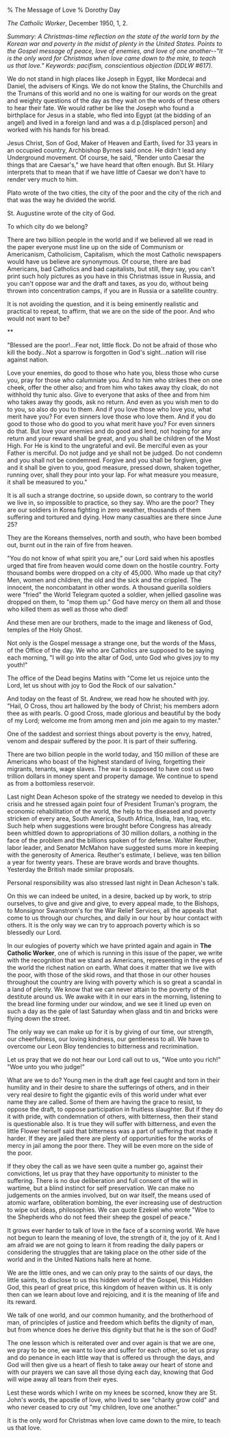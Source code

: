 % The Message of Love
% Dorothy Day

*The Catholic Worker*, December 1950, 1, 2.

*Summary: A Christmas-time reflection on the state of the world torn by
the Korean war and poverty in the midst of plenty in the United States.
Points to the Gospel message of peace, love of enemies, and love of one
another--"It is the only word for Christmas when love came down to the
mire, to teach us that love." Keywords: pacifism, conscientious
objection (DDLW \#617).*

We do not stand in high places like Joseph in Egypt, like Mordecai and
Daniel, the advisers of Kings. We do not know the Stalins, the
Churchills and the Trumans of this world and no one is waiting for our
words on the great and weighty questions of the day as they wait on the
words of these others to hear their fate. We would rather be like the
Joseph who found a birthplace for Jesus in a stable, who fled into Egypt
(at the bidding of an angel) and lived in a foreign land and was a
d.p.[displaced person] and worked with his hands for his bread.

Jesus Christ, Son of God, Maker of Heaven and Earth, lived for 33 years
in an occupied country, Archbishop Byrnes said once. He didn't lead any
Underground movement. Of course, he said, "Render unto Caesar the things
that are Caesar's," we have heard that often enough. But St. Hilary
interprets that to mean that if we have little of Caesar we don't have
to render very much to him.

Plato wrote of the two cities, the city of the poor and the city of the
rich and that was the way he divided the world.

St. Augustine wrote of the city of God.

To which city do we belong?

There are two billion people in the world and if we believed all we read
in the paper everyone must line up on the side of Communism or
Americanism, Catholicism, Capitalism, which the most Catholic newspapers
would have us believe are synonymous. Of course, there are bad
Americans, bad Catholics and bad capitalists, but still, they say, you
can't print such holy pictures as you have in this Christmas issue in
Russia, and you can't oppose war and the draft and taxes, as you do,
without being thrown into concentration camps, if you are in Russia or a
satellite country.

It is not avoiding the question, and it is being eminently realistic and
practical to repeat, to affirm, that we are on the side of the poor. And
who would not want to be?

**

"Blessed are the poor!…Fear not, little flock. Do not be afraid of those
who kill the body…Not a sparrow is forgotten in God's sight…nation will
rise against nation.

Love your enemies, do good to those who hate you, bless those who curse
you, pray for those who calumniate you. And to him who strikes thee on
one cheek, offer the other also; and from him who takes away thy cloak,
do not withhold thy tunic also. Give to everyone that asks of thee and
from him who takes away thy goods, ask no return. And even as you wish
men to do to you, so also do you to them. And if you love those who love
you, what merit have you? For even sinners love those who love them. And
if you do good to those who do good to you what merit have you? For even
sinners do that. But love your enemies and do good and lend, not hoping
for any return and your reward shall be great, and you shall be children
of the Most High. For He is kind to the ungrateful and evil. Be merciful
even as your Father is merciful. Do not judge and ye shall not be
judged. Do not condemn and you shall not be condemned. Forgive and you
shall be forgiven, give and it shall be given to you, good measure,
pressed down, shaken together, running over, shall they pour into your
lap. For what measure you measure, it shall be measured to you."

It is all such a strange doctrine, so upside down, so contrary to the
world we live in, so impossible to practice, so they say. Who are the
poor? They are our soldiers in Korea fighting in zero weather, thousands
of them suffering and tortured and dying. How many casualties are there
since June 25?

They are the Koreans themselves, north and south, who have been bombed
out, burnt out in the rain of fire from heaven.

"You do not know of what spirit you are," our Lord said when his
apostles urged that fire from heaven would come down on the hostile
country. Forty thousand bombs were dropped on a city of 45,000. Who made
up that city? Men, women and children, the old and the sick and the
crippled. The innocent, the noncombatant in other words. A thousand
guerilla soldiers were "fried" the World Telegram quoted a soldier, when
jellied gasoline was dropped on them, to "mop them up." God have mercy
on them all and those who killed them as well as those who died!

And these men are our brothers, made to the image and likeness of God,
temples of the Holy Ghost.

Not only is the Gospel message a strange one, but the words of the Mass,
of the Office of the day. We who are Catholics are supposed to be saying
each morning, "I will go into the altar of God, unto God who gives joy
to my youth!"

The office of the Dead begins Matins with "Come let us rejoice unto the
Lord, let us shout with joy to God the Rock of our salvation."

And today on the feast of St. Andrew, we read how he shouted with joy.
"Hail, O Cross, thou art hallowed by the body of Christ; his members
adorn thee as with pearls. O good Cross, made glorious and beautiful by
the body of my Lord; welcome me from among men and join me again to my
master."

One of the saddest and sorriest things about poverty is the envy,
hatred, venom and despair suffered by the poor. It is part of their
suffering.

There are two billion people in the world today, and 150 million of
these are Americans who boast of the highest standard of living,
forgetting their migrants, tenants, wage slaves. The war is supposed to
have cost us two trillion dollars in money spent and property damage. We
continue to spend as from a bottomless reservoir.

Last night Dean Acheson spoke of the strategy we needed to develop in
this crisis and he stressed again point four of President Truman's
program, the economic rehabilitation of the world, the help to the
diseased and poverty stricken of every area, South America, South
Africa, India, Iran, Iraq, etc. Such help when suggestions were brought
before Congress has already been whittled down to appropriations of 30
million dollars, a nothing in the face of the problem and the billions
spoken of for defense. Walter Reuther, labor leader, and Senator McMahon
have suggested sums more in keeping with the generosity of America.
Reuther's estimate, I believe, was ten billion a year for twenty years.
These are brave words and brave thoughts. Yesterday the British made
similar proposals.

Personal responsibility was also stressed last night in Dean Acheson's
talk.

On this we can indeed be united, in a desire, backed up by work, to
strip ourselves, to give and give and give, to every appeal made, to the
Bishops, to Monsignor Swanstrom's for the War Relief Services, all the
appeals that come to us through our churches, and daily in our hour by
hour contact with others. It is the only way we can try to approach
poverty which is so blessedly our Lord.

In our eulogies of poverty which we have printed again and again in
**The Catholic Worker**, one of which is running in this issue of the
paper, we write with the recognition that we stand as Americans,
representing in the eyes of the world the richest nation on earth. What
does it matter that we live with the poor, with those of the skid rows,
and that those in our other houses throughout the country are living
with poverty which is so great a scandal in a land of plenty. We know
that we can never attain to the poverty of the destitute around us. We
awake with it in our ears in the morning, listening to the bread line
forming under our window, and we see it lined up even on such a day as
the gale of last Saturday when glass and tin and bricks were flying down
the street.

The only way we can make up for it is by giving of our time, our
strength, our cheerfulness, our loving kindness, our gentleness to all.
We have to overcome our Leon Bloy tendencies to bitterness and
recrimination.

Let us pray that we do not hear our Lord call out to us, "Woe unto you
rich!" "Woe unto you who judge!"

What are we to do? Young men in the draft age feel caught and torn in
their humility and in their desire to share the sufferings of others,
and in their very real desire to fight the gigantic evils of this world
under what ever name they are called. Some of them are having the grace
to resist, to oppose the draft, to oppose participation in fruitless
slaughter. But if they do it with pride, with condemnation of others,
with bitterness, then their stand is questionable also. It is true they
will suffer with bitterness, and even the little Flower herself said
that bitterness was a part of suffering that made it harder. If they are
jailed there are plenty of opportunities for the works of mercy in jail
among the poor there. They will be even more on the side of the poor.

If they obey the call as we have seen quite a number go, against their
convictions, let us pray that they have opportunity to minister to the
suffering. There is no due deliberation and full consent of the will in
wartime, but a blind instinct for self preservation. We can make no
judgements on the armies involved, but on war itself, the means used of
atomic warfare, obliteration bombing, the ever increasing use of
destruction to wipe out ideas, philosophies. We can quote Ezekiel who
wrote "Woe to the Shepherds who do not feed their sheep the gospel of
peace."

It grows ever harder to talk of love in the face of a scorning world. We
have not begun to learn the meaning of love, the strength of it, the joy
of it. And I am afraid we are not going to learn it from reading the
daily papers or considering the struggles that are taking place on the
other side of the world and in the United Nations halls here at home.

We are the little ones, and we can only pray to the saints of our days,
the little saints, to disclose to us this hidden world of the Gospel,
this Hidden God, this pearl of great price, this kingdom of heaven
within us. It is only then can we learn about love and rejoicing, and it
is the meaning of life and its reward.

We talk of one world, and our common humanity, and the brotherhood of
man, of principles of justice and freedom which befits the dignity of
man, but from whence does he derive this dignity but that he is the son
of God?

The one lesson which is reiterated over and over again is that we are
one, we pray to be one, we want to love and suffer for each other, so
let us pray and do penance in each little way that is offered us through
the days, and God will then give us a heart of flesh to take away our
heart of stone and with our prayers we can save all those dying each
day, knowing that God will wipe away all tears from their eyes.

Lest these words which I write on my knees be scorned, know they are St.
John's words, the apostle of love, who lived to see "charity grow cold"
and who never ceased to cry out "my children, love one another."

It is the only word for Christmas when love came down to the mire, to
teach us that love.
